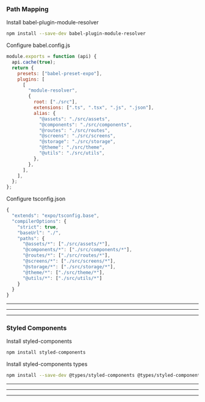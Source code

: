 ### Path Mapping

Install babel-plugin-module-resolver
```bash
npm install --save-dev babel-plugin-module-resolver
```

Configure babel.config.js
```js
module.exports = function (api) {
  api.cache(true);
  return {
    presets: ["babel-preset-expo"],
    plugins: [
      [
        "module-resolver",
        {
          root: ["./src"],
          extensions: [".ts", ".tsx", ".js", ".json"],
          alias: {
            "@assets": "./src/assets",
            "@components": "./src/components",
            "@routes": "./src/routes",
            "@screens": "./src/screens",
            "@storage": "./src/storage",
            "@theme": "./src/theme",
            "@utils": "./src/utils",
          },
        },
      ],
    ],
  };
};

```

Configure tsconfig.json
```js
{
  "extends": "expo/tsconfig.base",
  "compilerOptions": {
    "strict": true,
    "baseUrl": "./",
    "paths": {
      "@assets/*": ["./src/assets/*"],
      "@components/*": ["./src/components/*"],
      "@routes/*": ["./src/routes/*"],
      "@screens/*": ["./src/screens/*"],
      "@storage/*": ["./src/storage/*"],
      "@theme/*": ["./src/theme/*"],
      "@utils/*": ["./src/utils/*"]
    }
  }
}
```
---
---
---

### Styled Components

Install styled-components
```bash
npm install styled-components
```

Install styled-components types
```bash
npm install --save-dev @types/styled-components @types/styled-components-react-native
```
---
---
---